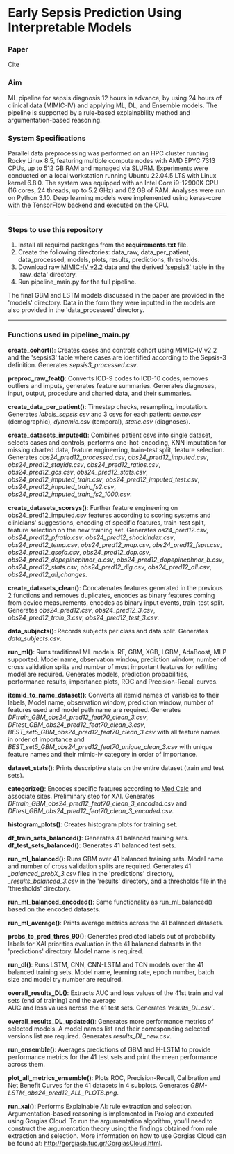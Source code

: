 # Early Sepsis Prediction Using Interpretable Models

### Paper
Cite

### Aim
ML pipeline for sepsis diagnosis 12 hours in advance, by using 24 hours of clinical data (MIMIC-IV) and applying ML, DL, and Ensemble models. The pipeline is supported by a rule-based explainability method and argumentation-based reasoning.

### System Specifications
Parallel data preprocessing was performed on an HPC cluster running Rocky Linux 8.5, featuring multiple compute nodes
with AMD EPYC 7313 CPUs, up to 512 GB RAM and managed via SLURM. Experiments were conducted on a local workstation
running Ubuntu 22.04.5 LTS with Linux kernel 6.8.0. The system was equipped with an Intel Core i9-12900K CPU (16 cores,
24 threads, up to 5.2 GHz) and 62 GB of RAM. Analyses were run on Python 3.10. Deep learning models were implemented
using keras-core with the TensorFlow backend and executed on the CPU.

------------------------------------------------------------------------------------------------------------------------
### Steps to use this repository
1. Install all required packages from the **requirements.txt** file.
2. Create the following directories: data_raw, data_per_patient, data_processed, models, plots, results, predictions, thresholds.
3. Download raw [MIMIC-IV v2.2](https://physionet.org/content/mimiciv/2.2/) data and the derived ['sepsis3'](https://github.com/MIT-LCP/mimic-code/tree/main/mimic-iv/concepts/sepsis)
table in the 'raw_data' directory. 
4. Run pipeline_main.py for the full pipeline.

The final GBM and LSTM models discussed in the paper are provided in the 'models' directory. Data in the form they were
inputted in the models are also provided in the 'data_processed' directory.

------------------------------------------------------------------------------------------------------------------------

### Functions used in pipeline_main.py
**create_cohort()**: Creates cases and controls cohort using MIMIC-IV v2.2 and the 'sepsis3' table where cases are
identified according to the Sepsis-3 definition. Generates *sepsis3_processed.csv*.

**preproc_raw_feat()**: Converts ICD-9 codes to ICD-10 codes, removes outliers and imputs, generates feature summaries.
Generates diagnoses, input, output, procedure and charted data, and their summaries.

**create_data_per_patient()**: Timestep checks, resampling, imputation. Generates *labels_sepsis.csv* and 3 csvs for each
patient: *demo.csv* (demographic), *dynamic.csv* (temporal), *static.csv* (diagnoses).

**create_datasets_imputed()**: Combines patient csvs into single dataset, selects cases and controls, performs
one-hot-encoding, KNN imputation for missing charted data, feature engineering, train-test split, feature selection.
Generates *obs24_pred12_processed.csv*, *obs24_pred12_imputed.csv*, *obs24_pred12_stayids.csv*,
*obs24_pred12_ratios.csv*, *obs24_pred12_gcs.csv*, *obs24_pred12_stats.csv*, *obs24_pred12_imputed_train.csv*,
*obs24_pred12_imputed_test.csv*,  *obs24_pred12_imputed_train_fs2.csv*, *obs24_pred12_imputed_train_fs2_1000.csv*.

**create_datasets_scorsys()**: Further feature engineering on obs24_pred12_imputed.csv features according to scoring systems
and clinicians' suggestions, encoding of specific features, train-test split, feature selection on the new training set. 
Generates *os24_pred12.csv*, *obs24_pred12_pfratio.csv*, *obs24_pred12_shockindex.csv*, *obs24_pred12_temp.csv*, *obs24_pred12_map.csv*, 
*obs24_pred12_fspn.csv*, *obs24_pred12_qsofa.csv*, *obs24_pred12_dop.csv*, *obs24_pred12_dopepinephnor_a.csv*, 
*obs24_pred12_dopepinephnor_b.csv*, *obs24_pred12_stats.csv*, *obs24_pred12_dig.csv*, *obs24_pred12_all.csv*, *obs24_pred12_all_changes*.

**create_datasets_clean()**: Concatenates features generated in the previous 2 functions and removes duplicates, encodes as
binary features coming from device measurements, encodes as binary input events, train-test split.
Generates *obs24_pred12.csv*, *obs24_pred12_3.csv*, *obs24_pred12_train_3.csv*, *obs24_pred12_test_3.csv*.

**data_subjects()**: Records subjects per class and data split. Generates *data_subjects.csv*.

**run_ml()**: Runs traditional ML models. RF, GBM, XGB, LGBM, AdaBoost, MLP supported. Model name, observation window, 
prediction window, number of cross validation splits and number of most important features for refitting model are required.
Generates models, prediction probabilities, performance results, importance plots, ROC and Precision-Recall curves.

**itemid_to_name_dataset()**: Converts all itemid names of variables to their labels, Model name, observation window,
prediction window, number of features used and model path name are required. Generates
*DFtrain_GBM_obs24_pred12_feat70_clean_3.csv*, *DFtest_GBM_obs24_pred12_feat70_clean_3.csv*,
*BEST_set5_GBM_obs24_pred12_feat70_clean_3.csv* with all feature names in order of importance and
*BEST_set5_GBM_obs24_pred12_feat70_unique_clean_3.csv* with unique feature names and their mimic-iv category in order of
importance.

**dataset_stats()**: Prints descriptive stats on the entire dataset (train and test sets).

**categorize()**: Encodes specific features according to [Med Calc](https://www.mdcalc.com/) and associate sites. 
Preliminary step for XAI. Generates *DFtrain_GBM_obs24_pred12_feat70_clean_3_encoded.csv* and 
*DFtest_GBM_obs24_pred12_feat70_clean_3_encoded.csv*.

**histogram_plots()**: Creates histogram plots for training set.

**df_train_sets_balanced()**: Generates 41 balanced training sets.
**df_test_sets_balanced()**: Generates 41 balanced test sets.

**run_ml_balanced()**: Runs GBM over 41 balanced training sets. Model name and number of cross validation splits are required.
Generates 41 *_balanced_probX_3.csv* files in the 'predictions' directory, *_results_balanced_3.csv* in
the 'results' directory, and a thresholds file in the 'thresholds' directory.

**run_ml_balanced_encoded()**: Same functionality as run_ml_balanced() based on the encoded datasets.

**run_ml_average()**: Prints average metrics across the 41 balanced datasets.

**probs_to_pred_thres_90()**: Generates predicted labels out of probability labels for XAI priorities evaluation in the 41
balanced datasets in the 'predictions' directory. Model name is required.

**run_dl()**: Runs LSTM, CNN, CNN-LSTM and TCN models over the 41 balanced training sets. Model name, learning rate, 
epoch number, batch size and model try number are required. 

**overall_results_DL()**: Extracts AUC and loss values of the 41st train and val sets (end of training) and the average  
AUC and loss values across the 41 test sets. Generates *'results_DL.csv'*.

**overall_results_DL_updated()**: Generates more performance metrics of selected models. A model names list and their
corresponding selected versions list are required. Generates *results_DL_new.csv*.

**run_ensemble()**: Averages predictions of GBM and H-LSTM to provide performance metrics for the 41 test sets and print
the mean performance across them.

**plot_all_metrics_ensemble()**: Plots ROC, Precision-Recall, Calibration and Net Benefit Curves for the 41 datasets in 
4 subplots. Generates *GBM-LSTM_obs24_pred12_ALL_PLOTS.png*.

**run_xai()**: Performs Explainable AI: rule extraction and selection. Argumentation-based reasoning is implemented in 
Prolog and executed using Gorgias Cloud. To run the argumentation algorithm, you'll need to construct the argumentation 
theory using the findings obtained from rule extraction and selection. More information 
on how to use Gorgias Cloud can be found at: http://gorgiasb.tuc.gr/GorgiasCloud.html.
